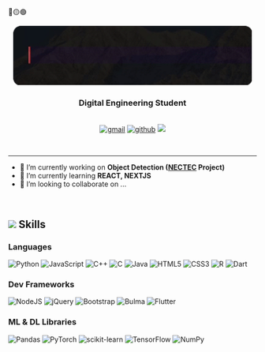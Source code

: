 🔴🟡🟢
<div align="center">
  <div><img style="height:120px" src="https://raw.githubusercontent.com/HiMAIayas/HiMAIayas/main/assets/images/my_name_is.gif"></div>
  
  ### <b>Digital Engineering Student </b>
  <br>
  <a href="mailto:phumihimal@gmail.com" target="_blank"><img src=https://img.shields.io/badge/gmail-%2300acee.svg?color=EA4335&style=for-the-badge&logo=gmail&logoColor=white alt=gmail /></a>
  <a href="https://github.com/HiMAIayas" target="_blank"><img src=https://img.shields.io/badge/github-%2300acee.svg?color=181717&style=for-the-badge&logo=github&logoColor=white alt=github  /></a>
  <a href="https://www.linkedin.com/in/phumipas" target="_blank"><img src="https://img.shields.io/badge/LinkedIn-0077B5?style=for-the-badge&logo=linkedin&logoColor=white"></a>
</div>
</div>

<br><hr>
- 🔭 I’m currently working on **Object Detection ([NECTEC](https://www.nectec.or.th/) Project)**
- 📖 I’m currently learning **REACT, NEXTJS**
- 👯 I’m looking to collaborate on ...
<br>

## <img src="https://media2.giphy.com/media/QssGEmpkyEOhBCb7e1/giphy.gif?cid=ecf05e47a0n3gi1bfqntqmob8g9aid1oyj2wr3ds3mg700bl&rid=giphy.gif" width ="25"><b> Skills</b><br>
<div>

### Languages
![Python](https://img.shields.io/badge/python-3670A0?style=for-the-badge&logo=python&logoColor=white)
![JavaScript](https://img.shields.io/badge/JavaScript%20-%23F7DF1E.svg?style=for-the-badge&logo=javascript&logoColor=black) 
![C++](https://img.shields.io/badge/c++-%2300599C.svg?style=for-the-badge&logo=c%2B%2B&logoColor=white) 
![C](https://img.shields.io/badge/c-%2300599C.svg?style=for-the-badge&logo=c&logoColor=white)
![Java](https://img.shields.io/badge/java-%23ED8B00.svg?style=for-the-badge&logo=openjdk&logoColor=white)
![HTML5](https://img.shields.io/badge/html5-%23E34F26.svg?style=for-the-badge&logo=html5&logoColor=white)
![CSS3](https://img.shields.io/badge/css3-%231572B6.svg?style=for-the-badge&logo=css3&logoColor=white)
![R](https://img.shields.io/badge/r-%23276DC3.svg?style=for-the-badge&logo=r&logoColor=white)
![Dart](https://img.shields.io/badge/dart-%230175C2.svg?style=for-the-badge&logo=dart&logoColor=white)



### Dev Frameworks
![NodeJS](https://img.shields.io/badge/node.js-%2343853D.svg?style=for-the-badge&logo=node.js&logoColor=white)
![jQuery](https://img.shields.io/badge/jquery-%230769AD.svg?style=for-the-badge&logo=jquery&logoColor=white)
![Bootstrap](https://img.shields.io/badge/bootstrap-%238511FA.svg?style=for-the-badge&logo=bootstrap&logoColor=white)
![Bulma](https://img.shields.io/badge/bulma-00D0B1?style=for-the-badge&logo=bulma&logoColor=white)
![Flutter](https://img.shields.io/badge/Flutter-%2302569B.svg?style=for-the-badge&logo=Flutter&logoColor=white)

### ML & DL Libraries
![Pandas](https://img.shields.io/badge/pandas-%23150458.svg?style=for-the-badge&logo=pandas&logoColor=white)
![PyTorch](https://img.shields.io/badge/PyTorch-%23EE4C2C.svg?style=for-the-badge&logo=PyTorch&logoColor=white)
![scikit-learn](https://img.shields.io/badge/scikit--learn-%23F7931E.svg?style=for-the-badge&logo=scikit-learn&logoColor=white)
![TensorFlow](https://img.shields.io/badge/TensorFlow-%23FF6F00.svg?style=for-the-badge&logo=TensorFlow&logoColor=white)
![NumPy](https://img.shields.io/badge/numpy-%23013243.svg?style=for-the-badge&logo=numpy&logoColor=white)



















  
</div>

